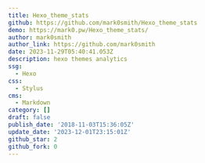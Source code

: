 ```yaml
---
title: Hexo_theme_stats
github: https://github.com/mark0smith/Hexo_theme_stats
demo: https://mark0.pw/Hexo_theme_stats/
author: mark0smith
author_link: https://github.com/mark0smith
date: 2023-11-29T05:40:41.053Z
description: hexo themes analytics
ssg:
  - Hexo
css:
  - Stylus
cms:
  - Markdown
category: []
draft: false
publish_date: '2018-11-03T15:36:05Z'
update_date: '2023-12-01T23:15:01Z'
github_star: 2
github_fork: 0
---
```

